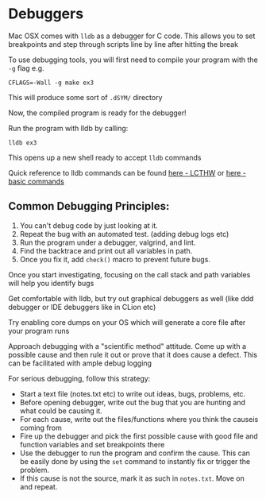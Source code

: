# Debuggers

Mac OSX comes with `lldb` as a debugger for C code. This allows you to set breakpoints and step through scripts line by line after hitting the break

To use debugging tools, you will first need to compile your program with the `-g` flag e.g.

```shell
CFLAGS=-Wall -g make ex3
```

This will produce some sort of `.dSYM/` directory

Now, the compiled program is ready for the debugger!

Run the program with lldb by calling:

```shell
lldb ex3
```

This opens up a new shell ready to accept `lldb` commands

Quick reference to lldb commands can be found [here - LCTHW](https://www.safaribooksonline.com/library/view/learn-c-the/9780133124385/ch04.html) or [here - basic commands](https://www.cs.williams.edu/~morgan/cs136-f15/lldb.html)


## Common Debugging Principles:

1. You can't debug code by just looking at it.
2. Repeat the bug with an automated test. (adding debug logs etc)
3. Run the program under a debugger, valgrind, and lint.
4. Find the backtrace and print out all variables in path.
5. Once you fix it, add `check()` macro to prevent future bugs.

Once you start investigating, focusing on the call stack and path variables will help you identify bugs

Get comfortable with lldb, but try out graphical debuggers as well (like ddd debugger or IDE debuggers like in CLion etc)

Try enabling core dumps on your OS which will generate a core file after your program runs

Approach debugging with a "scientific method" attitude. Come up with a possible cause and then rule it out or prove that it does cause a defect. This can be facilitated with ample debug logging

For serious debugging, follow this strategy:

- Start a text file (notes.txt etc) to write out ideas, bugs, problems, etc.
- Before opening debugger, write out the bug that you are hunting and what could be causing it.
- For each cause, write out the files/functions where you think the causeis coming from
- Fire up the debugger and pick the first possible cause with good file and function variables and set breakpoints there
- Use the debugger to run the program and confirm the cause. This can be easily done by using the `set` command to instantly fix or trigger the problem.
- If this cause is not the source, mark it as such in `notes.txt`. Move on and repeat.

